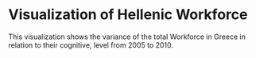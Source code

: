 # Visualization of Hellenic Workforce
This visualization shows the variance of the total Workforce in Greece in relation to their cognitive, level from 2005 to 2010.

